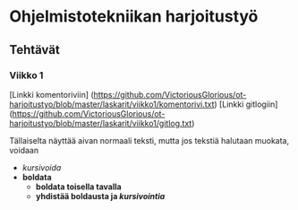 # Ohjelmistotekniikan harjoitustyö
## Tehtävät
### Viikko 1


[Linkki komentoriviin] (https://github.com/VictoriousGlorious/ot-harjoitustyo/blob/master/laskarit/viikko1/komentorivi.txt)
[Linkki gitlogiin] (https://github.com/VictoriousGlorious/ot-harjoitustyo/blob/master/laskarit/viikko1/gitlog.txt)

Tällaiselta näyttää aivan normaali teksti, mutta jos tekstiä halutaan muokata, voidaan

* *kursivoida*
* **boldata**
    * __boldata toisella tavalla__
    *  __yhdistää **boldausta** ja *kursivointia*__
